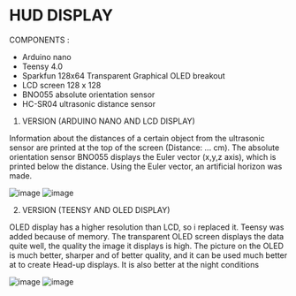 # HUD DISPLAY

COMPONENTS : 
- Arduino nano
- Teensy 4.0
- Sparkfun 128x64 Transparent Graphical OLED breakout
- LCD screen 128 x 128
- BNO055 absolute orientation sensor
- HC-SR04 ultrasonic distance sensor

1. VERSION (ARDUINO NANO AND LCD DISPLAY)

Information about the distances of a certain object from the ultrasonic sensor are printed at the top of the screen
(Distance: ... cm). The absolute orientation sensor BNO055 displays the Euler vector (x,y,z axis), which is printed 
below the distance. Using the Euler vector, an artificial horizon was made.

![image](https://user-images.githubusercontent.com/119412710/204529040-2c2bc2bb-ae92-4182-afad-5c1f464e5053.png)
![image](https://user-images.githubusercontent.com/119412710/204529356-598d11b8-4061-47c9-8fd0-1c5fae1c1826.png)

2. VERSION (TEENSY AND OLED DISPLAY)

OLED display has a higher resolution than LCD, so i replaced it. Teensy was added because of memory. 
The transparent OLED screen displays the data quite well, the quality the image it displays is high. 
The picture on the OLED is much better, sharper and of better quality, and it can be used much better at
to create Head-up displays. It is also better at the night conditions

![image](https://user-images.githubusercontent.com/119412710/204530161-ab0f0e00-7f50-4ea1-980e-f821ae337d72.png)
![image](https://user-images.githubusercontent.com/119412710/204530187-dab1c613-c05a-40a2-8866-ac361ed8cf9a.png)
